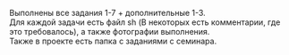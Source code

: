 Выполнены все задания 1-7 + дополнительные 1-3. <br>
Для каждой задачи есть файл sh (В некоторых есть комментарии, где это требовалось), а также фотографии выполнения. <br>
Также в проекте есть папка с заданиями с семинара.